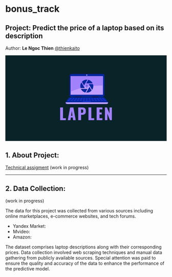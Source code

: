 # bonus_track


## Project: **Predict the price of a laptop based on its description**
Author: **Le Ngoc Thien** [@thienkaito](https://www.github.com/thienkaito)

![banner](banner.png)

## 1. About Project:
[Technical assigment](0_Business_Understanding/Technical_assigment.md)  (work in progress)

---

## 2. Data Collection: 

(work in progress)

The data for this project was collected from various sources including online marketplaces, e-commerce websites, and tech forums.

- Yandex Market:
- Mvideo:
- Amazon:


The dataset comprises laptop descriptions along with their corresponding prices. Data collection involved web scraping techniques and manual data gathering from publicly available sources. Special attention was paid to ensure the quality and accuracy of the data to enhance the performance of the predictive model.
